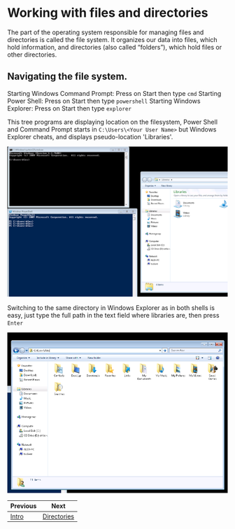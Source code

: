 # Working with files and directories

The part of the operating system responsible for managing files and directories is called the file system. It organizes our data into files, which hold information, and directories (also called “folders”), which hold files or other directories.

## Navigating the file system.

Starting Windows Command Prompt: Press on Start then type `cmd`
Starting Power Shell: Press on Start then type `powershell`
Starting Windows Explorer: Press on Start then type `explorer`

This tree programs are displaying location on the filesystem, Power Shell and Command Prompt starts in `C:\Users\<Your User Name>` but Windows Explorer cheats, and displays pseudo-location 'Libraries'.

![Command Prompt, Power Shell, Windows Explorer](screenshots/0001_cmd_psh_exp.png)

Switching to the same directory in Windows Explorer as in both shells is easy, just type the full path in the text field where libraries are, then press `Enter`

![Change dir in Windows Explorer](screenshots/0002_cd_win_explorer.png)

|Previous|Next|
|--------|----|
|[Intro](0001_intro.md)|[Directories](0003_directories.md)|